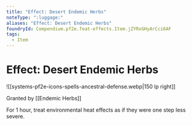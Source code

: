 ```yaml
---
title: "Effect: Desert Endemic Herbs"
noteType: ":luggage:"
aliases: "Effect: Desert Endemic Herbs"
foundryId: Compendium.pf2e.feat-effects.Item.jZYRxGHyArCci6AF
tags:
  - Item
---
```


# Effect: Desert Endemic Herbs
![[systems-pf2e-icons-spells-ancestral-defense.webp|150 lp right]]

Granted by [[Endemic Herbs]]

For 1 hour, treat environmental heat effects as if they were one step less severe.
